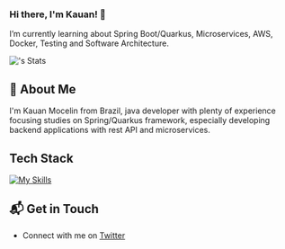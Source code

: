 ### Hi there, I'm Kauan! 👋
I’m currently learning about Spring Boot/Quarkus, Microservices, AWS, Docker, Testing and Software Architecture.

![<kauanmocelin>'s Stats](https://github-readme-stats.vercel.app/api?username=kauanmocelin&theme=vue-dark&show_icons=true&hide_border=true&count_private=true)

## 🚀 About Me
I'm Kauan Mocelin from Brazil, java developer with plenty of experience focusing studies on Spring/Quarkus framework, especially developing backend applications with rest API and microservices.

## Tech Stack
[![My Skills](https://skillicons.dev/icons?i=ubuntu,html,js,jquery,java,docker,hibernate,maven,postman,redis&theme=light)](https://skillicons.dev)

## 📬 Get in Touch
- Connect with me on [Twitter](https://twitter.com/kauanmocelin)
